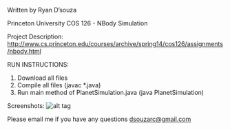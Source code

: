 Written by Ryan D’souza

Princeton University COS 126 - NBody Simulation

Project Description: 
http://www.cs.princeton.edu/courses/archive/spring14/cos126/assignments/nbody.html

RUN INSTRUCTIONS: 

1. Download all files
2. Compile all files (javac *.java)
3. Run main method of PlanetSimulation.java (java PlanetSimulation)

Screenshots:
![alt tag](https://github.com/dsouzarc/nbody/nbody/blob/master/Screenshot2.png)


Please email me if you have any questions
dsouzarc@gmail.com

